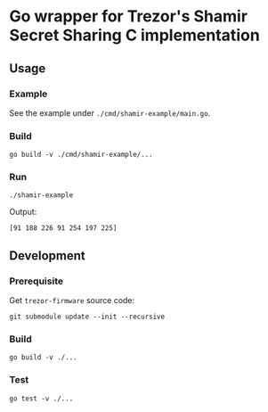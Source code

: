 # Go wrapper for Trezor's Shamir Secret Sharing C implementation

## Usage

### Example

See the example under `./cmd/shamir-example/main.go`.

### Build

```
go build -v ./cmd/shamir-example/...
```

### Run

```
./shamir-example
```

Output:

```
[91 188 226 91 254 197 225]
```

## Development

### Prerequisite

Get `trezor-firmware` source code:
```
git submodule update --init --recursive
```

### Build

```
go build -v ./...
```

### Test

```
go test -v ./...
```
